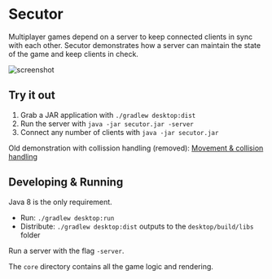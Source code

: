 # Secutor

Multiplayer games depend on a server to keep connected clients in sync with each other. Secutor demonstrates how
a server can maintain the state of the game and keep clients in check.

![screenshot](https://i.imgur.com/wzqQTYm.png)

## Try it out

1. Grab a JAR application with `./gradlew desktop:dist`
2. Run the server with `java -jar secutor.jar -server`
3. Connect any number of clients with `java -jar secutor.jar`

Old demonstration with collission handling (removed): [Movement & collision handling](https://www.youtube.com/watch?v=Giy4LkKaBZ8)

## Developing & Running

Java 8 is the only requirement.

* Run: `./gradlew desktop:run`
* Distribute: `./gradlew desktop:dist` outputs to the `desktop/build/libs` folder

Run a server with the flag `-server`.

The `core` directory contains all the game logic and rendering.
